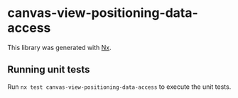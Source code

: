 # canvas-view-positioning-data-access

This library was generated with [Nx](https://nx.dev).


## Running unit tests

Run `nx test canvas-view-positioning-data-access` to execute the unit tests.

